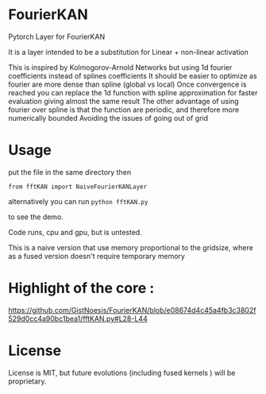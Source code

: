 # FourierKAN

Pytorch Layer for FourierKAN

It is a layer intended to be a substitution for Linear + non-linear activation

This is inspired by Kolmogorov-Arnold Networks but using 1d fourier coefficients instead of splines coefficients
It should be easier to optimize as fourier are more dense than spline (global vs local)
Once convergence is reached you can replace the 1d function with spline approximation for faster evaluation giving almost the same result
The other advantage of using fourier over spline is that the function are periodic, and therefore more numerically bounded
Avoiding the issues of going out of grid

# Usage
put the file in the same directory 
then 

```from fftKAN import NaiveFourierKANLayer```

alternatively you can run 
```python fftKAN.py```

to see the demo.

Code runs, cpu and gpu, but is untested. 

This is a naive version that use memory proportional to the gridsize, where as a fused version doesn't require temporary memory

# Highlight of the core :
https://github.com/GistNoesis/FourierKAN/blob/e08674d4c45a4fb3c3802f529d0cc4a90bc1bea1/fftKAN.py#L28-L44

# License 

License is MIT, but future evolutions (including fused kernels ) will be proprietary. 
